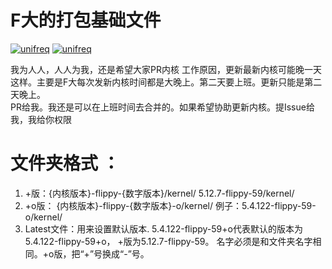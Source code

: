 # F大的打包基础文件

[![unifreq](https://img.shields.io/badge/kernel-unifreq-blue.svg?style=flat-square&logo=telegram)](https://t.me/openwrt_flippy) 
[![unifreq](https://img.shields.io/badge/scripts-unifreq-blue.svg?style=flat-square&logo=github)](https://github.com/unifreq/openwrt_packit) 

我为人人，人人为我，还是希望大家PR内核
工作原因，更新最新内核可能晚一天这样。主要是F大每次发新内核时间都是大晚上。第二天要上班。更新只能是第二天晚上。  
PR给我。我还是可以在上班时间去合并的。如果希望协助更新内核。提Issue给我，我给你权限

# 文件夹格式 ：
1. +版：{内核版本}-flippy-{数字版本}/kernel/ 5.12.7-flippy-59/kernel/
2. +o版： {内核版本}-flippy-{数字版本}-o/kernel/ 例子：5.4.122-flippy-59-o/kernel/
3. Latest文件：用来设置默认版本. 5.4.122-flippy-59+o代表默认的版本为5.4.122-flippy-59+o， +版为5.12.7-flippy-59。 名字必须是和文件夹名字相同。+o版，把“+”号换成“-”号。

